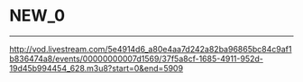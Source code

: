 # NEW_0
---
http://vod.livestream.com/5e4914d6_a80e4aa7d242a82ba96865bc84c9af1b836474a8/events/00000000007d1569/37f5a8cf-1685-4911-952d-19d45b994454_628.m3u8?start=0&end=5909
